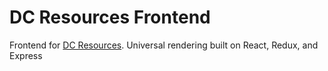 # DC Resources Frontend

Frontend for [DC Resources](http://dc-resources.com). Universal rendering built on React, Redux, and Express
